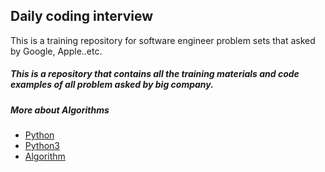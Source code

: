 ## Daily coding interview
This is a training repository for software engineer problem sets that asked by Google, Apple..etc.


##### This is a repository that contains all the training materials and code examples of all  problem asked by big company.

##### More about Algorithms
- [Python](https://github.com/kamyu104/Daily-Interview-Question)
- [Python3](https://github.com/kamyu104/LeetCode-Solutions/blob/master/Python3/)
- [Algorithm](https://github.com/kamyu104/LeetCode-Solutions/tree/master/Algorithms)
